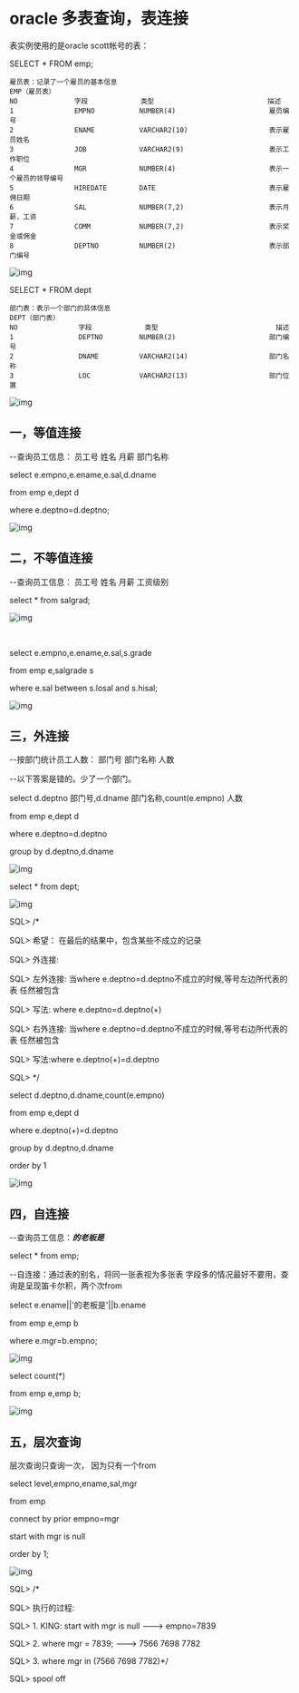 # oracle 多表查询，表连接



表实例使用的是oracle  scott帐号的表：

SELECT * FROM emp;

```
雇员表：记录了一个雇员的基本信息
EMP（雇员表）
NO              字段             类型                            描述
1              	EMPNO           NUMBER(4)              			雇员编号
2              	ENAME           VARCHAR2(10)     				表示雇员姓名
3             	JOB             VARCHAR2(9)        				表示工作职位
4            	MGR             NUMBER(4)            			表示一个雇员的领导编号
5              	HIREDATE       	DATE                      		表示雇佣日期
6             	SAL             NUMBER(7,2)         			表示月薪，工资
7             	COMM            NUMBER(7,2)         			表示奖金或佣金
8              	DEPTNO          NUMBER(2)           			表示部门编号
```

![img](image-201712071148/c4fcc5ca-bd81-4cfc-bcdd-e1eb3b83996e.png)

SELECT * FROM dept

```
部门表：表示一个部门的具体信息
DEPT（部门表）
NO               字段             类型                             描述
1                DEPTNO         NUMBER(2)                		部门编号
2                DNAME          VARCHAR2(14)          			部门名称
3                LOC            VARCHAR2(13)           			部门位置

```

![img](image-201712071148/ce9965d4-2fe3-4371-82d8-d82f764d42da.png)

## 一，等值连接

--查询员工信息： 员工号 姓名 月薪 部门名称

select e.empno,e.ename,e.sal,d.dname

from emp e,dept d

where e.deptno=d.deptno;

![img](image-201712071148/4a17ea80-72ce-4043-a93b-a0758083e0c4.png)

 

## 二，不等值连接

--查询员工信息： 员工号 姓名 月薪 工资级别

select * from salgrad;

![img](image-201712071148/b65cb5e1-92bb-487a-8315-c75363b90027.png)    

​                       

select e.empno,e.ename,e.sal,s.grade

from emp e,salgrade s

where e.sal between s.losal and s.hisal;

 ![img](image-201712071148/c197b7e6-4123-455c-9cfc-efa6adc6305f.png)

## 三，外连接

--按部门统计员工人数： 部门号 部门名称 人数

--以下答案是错的。少了一个部门。                      

select d.deptno 部门号,d.dname 部门名称,count(e.empno) 人数

from emp e,dept d

where e.deptno=d.deptno

group by d.deptno,d.dname

![img](image-201712071148/01b5d2df-5ab4-4b75-a38b-81822250615a.png)

select * from dept;

![img](image-201712071148/ef2f552d-bbe8-4267-b5c4-196333808014.png)

SQL> /*

SQL> 希望： 在最后的结果中，包含某些不成立的记录

SQL> 外连接:

SQL> 左外连接: 当where e.deptno=d.deptno不成立的时候,等号左边所代表的表 任然被包含

SQL>         写法: where e.deptno=d.deptno(+)

SQL> 右外连接: 当where e.deptno=d.deptno不成立的时候,等号右边所代表的表 任然被包含

SQL>         写法:where e.deptno(+)=d.deptno

SQL> */

select d.deptno,d.dname,count(e.empno)

from emp e,dept d

where e.deptno(+)=d.deptno

group by d.deptno,d.dname

order by 1

 ![img](image-201712071148/37279a09-833f-419e-bca6-6d8ad3028d18.png)

## 四，自连接

--查询员工信息：***的老板是***

select * from emp;

  

--自连接：通过表的别名，将同一张表视为多张表    字段多的情况最好不要用，查询是呈现笛卡尔积，两个次from

select e.ename||'的老板是'||b.ename

from emp e,emp b

where e.mgr=b.empno;

 ![img](image-201712071148/b42aaf77-854d-4960-ad09-f5c00572c313.png)

select count(*)

from emp e,emp b;

 ![img](image-201712071148/9d827d59-23b2-4093-9295-00eccbb4b4d2.png)

## 五，层次查询    

层次查询只查询一次， 因为只有一个from

select level,empno,ename,sal,mgr

from emp

connect by prior empno=mgr

start with mgr is null

order by 1;

 ![img](image-201712071148/715e2a98-b0e9-4c16-b3fb-ad945ca763b3.png)

SQL> /*

SQL> 执行的过程:

SQL> 1. KING: start with mgr is null ---> empno=7839

SQL> 2. where mgr = 7839; ---> 7566 7698 7782

SQL> 3. where mgr in (7566 7698 7782)*/

SQL> spool off